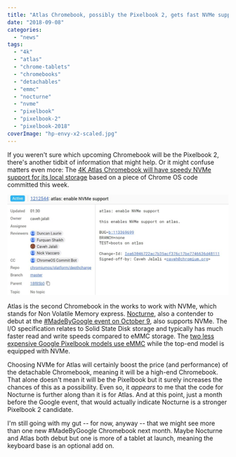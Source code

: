 ```yaml
---
title: "Atlas Chromebook, possibly the Pixelbook 2, gets fast NVMe support for SSD storage"
date: "2018-09-08"
categories: 
  - "news"
tags: 
  - "4k"
  - "atlas"
  - "chrome-tablets"
  - "chromebooks"
  - "detachables"
  - "emmc"
  - "nocturne"
  - "nvme"
  - "pixelbook"
  - "pixelbook-2"
  - "pixelbook-2018"
coverImage: "hp-envy-x2-scaled.jpg"
---
```


If you weren't sure which upcoming Chromebook will be the Pixelbook 2, there's another tidbit of information that might help. Or it might confuse matters even more: The [4K Atlas Chromebook will have speedy NVMe support for its local storage](https://chromium-review.googlesource.com/c/chromiumos/platform/depthcharge/+/1212544) based on a piece of Chrome OS code committed this week.

[![](images/atlas-nvme-support-1024x465.jpg)](https://www.aboutchromebooks.com/news/atlas-chromebook-pixelbook-2-nvme-ssd/attachment/atlas-nvme-support/)

Atlas is the second Chromebook in the works to work with NVMe, which stands for Non Volatile Memory express. [Nocturne](https://www.aboutchromebooks.com/news/nocturne-to-be-a-chrome-os-detachable-with-high-res-display-and-fingerprint-reader/), also a contender to debut at the [#MadeByGoogle event on October 9](https://www.aboutchromebooks.com/news/pixelbook-2-atlas-nocturne-madebygoogle-event-october-9/), also supports NVMe. The I/O specification relates to Solid State Disk storage and typically has much faster read and write speeds compared to eMMC storage. The [two less expensive Google Pixelbook models use eMMC](https://www.aboutchromebooks.com/news/pixelbook-emmc-or-ssd-storage/) while the top-end model is equipped with NVMe.

Choosing NVMe for Atlas will certainly boost the price (and performance) of the detachable Chromebook, meaning it will be a high-end Chromebook. That alone doesn't mean it will be the Pixelbook but it surely increases the chances of this as a possibility. Even so, it _appears_ to me that the code for Nocturne is further along than it is for Atlas. And at this point, just a month before the Google event, that would actually indicate Nocturne is a stronger Pixelbook 2 candidate.

I'm still going with my gut -- for now, anyway -- that we might see more than one new #MadeByGoogle Chromebook next month. Maybe Nocturne and Atlas both debut but one is more of a tablet at launch, meaning the keyboard base is an optional add on.
